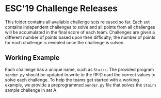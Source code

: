 # ESC'19 Challenge Releases

This folder contains all available challenge sets released so far. 
Each set contains independent challenges to solve and all points from all challenges will be accumulated in the final score 
of each team. Challenges are given a different number of points based upon their difficulty; 
the number of points for each challenge is revealed once the challenge is solved.

## Working Example
Each challenge has a unique name, such as `Stairs`.
The provided program `sender.py` should be updated to write to the RFID card the correct values to solve each challenge. 
To help the teams get started with a working example, we provide a preprogrammed `sender.py` file that solves the `Stairs` sample challenge in set A.
